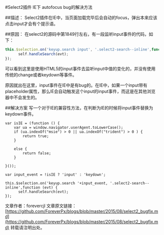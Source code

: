 #Select2插件 IE下 autofocus bug的解决方法

##描述：
Select2插件在IE中，当页面加载完毕后会自动的focus，弹出本来应该点击input才会有个提示语。

##原因：
在select2的源码中第1849行左右，有一段监听input事件的代码，如下：

```js
this.$selection.on('keyup.search input', '.select2-search--inline',function (evt) {
      self.handleSearch(evt);
});
```
可以看到这里是使用HTML5的input事件去监听input中值的变化的，并没有使用传统的change或者keydown等事件。

原因就出在这里，input事件在IE中是有bug的。在IE中，如果一个input带有placeholder属性，那么IE会自动触发这个input的input事件，而这是在其他浏览器中不会发生的。

##解决方案
写一个对于IE的兼容性方法，在判断为IE的时候将input事件替换为keydown事件。

```
var isIE = (function () {
    var ua = window.navigator.userAgent.toLowerCase();
    if (ua.indexOf("msie") > 0 || ua.indexOf("trident") > 0 ) {
        return true;
    }

    else {
        return false;
    }

}());

var input_event = !isIE ? 'input' : 'keydown';

this.$selection.on('keyup.search '+input_event, '.select2-search--inline',function (evt) {
      self.handleSearch(evt);
});
```

文章作者：forevercjl
文章原文链接：[https://github.com/ForeverPx/blogs/blob/master/2015/08/select2_bugfix.md](https://github.com/ForeverPx/blogs/blob/master/2015/08/select2_bugfix.md)
转载请注明出处。